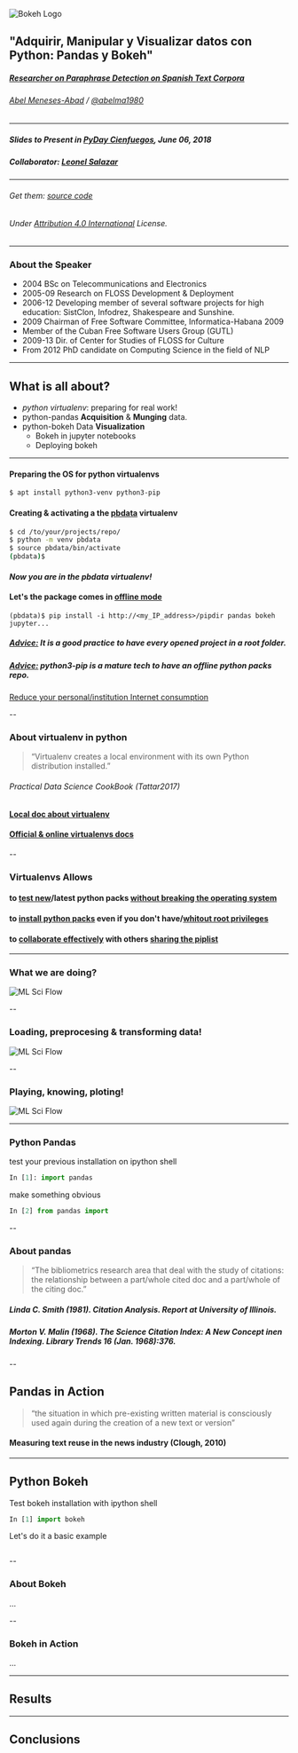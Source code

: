 ![Bokeh Logo](https://github.com/sorice/...)

## "Adquirir, Manipular y Visualizar datos con Python: Pandas y Bokeh"

##### [Researcher on Paraphrase Detection on Spanish Text Corpora](http://menesesabad.com/scmc)

###### [Abel Meneses-Abad](https://www.linkedin.com/in/meneses-abad/) / [@abelma1980](https://twitter.com/abelma1980?lang=es)
________________________

##### Slides to Present in [PyDay Cienfuegos](), June 06, 2018

##### Collaborator: [Leonel Salazar](http://debianhlg.cubava.cu/)
________________________

###### Get them: [source code](https://github.com/sorice/pbdata2018)

###### Under [Attribution 4.0 International](http://creativecommons.org/licenses/by/4.0/) License.

---

### About the Speaker

- 2004 BSc on Telecommunications and Electronics
- 2005-09 Research on FLOSS Development & Deployment
- 2006-12 Developing member of several software projects for high education: SistClon, Infodrez, Shakespeare and Sunshine.
- 2009 Chairman of Free Software Committee, Informatica-Habana 2009
- Member of the Cuban Free Software Users Group (GUTL)
- 2009-13 Dir. of Center for Studies of FLOSS for Culture
- From 2012 PhD candidate on Computing Science in the field of NLP

---

## What is all about?

- _python virtualenv_: preparing for real work!
- python-pandas __Acquisition__ & __Munging__ data.
- python-bokeh Data __Visualization__
  - Bokeh in jupyter notebooks
  - Deploying bokeh

---

#### Preparing the OS for python virtualenvs
```bash
$ apt install python3-venv python3-pip
```

#### Creating & activating a the [pbdata]() virtualenv
```bash
$ cd /to/your/projects/repo/
$ python -m venv pbdata
$ source pbdata/bin/activate
(pbdata)$
```
#### _Now you are in the __pbdata__ virtualenv!_

#### Let's the package comes in [offline mode]()

```
(pbdata)$ pip install -i http://<my_IP_address>/pipdir pandas bokeh jupyter...
```

##### [Advice:]() It is a good practice to have every opened project in a root folder.

##### [Advice:]() **python3-pip** is a mature tech to have an offline python packs repo. 
[Reduce your personal/institution Internet consumption]()

--

### About virtualenv in python

> “Virtualenv creates a local environment with its own Python
> distribution installed.”

###### Practical Data Science CookBook (Tattar2017)

#### [Local doc about virtualenv](file:///usr/share/doc/python3.5/html/tutorial/venv.html)

#### [Official & online virtualenvs docs](http://docs.python-guide.org/en/latest/dev/virtualenvs/#virtualenvwrapper)

--

### Virtualenvs Allows

#### to [test new]()/latest python packs [without breaking the operating system]()
#### to [install python packs]() even if you don't have/[whitout root privileges]()
#### to [collaborate effectively]() with others [sharing the piplist]()

---

### What we are doing?

![ML Sci Flow](../imgs/mlsciprocess_community.jpg)

--

### Loading, preprocesing & transforming data!

![ML Sci Flow](../imgs/mlsciprocess_community_a.jpg)

--

### Playing, knowing, ploting!

![ML Sci Flow](../imgs/mlsciprocess_community_b.jpg)

---

### Python Pandas

test your previous installation on ipython shell

```python
In [1]: import pandas
```

make something obvious

```python
In [2] from pandas import 
```

--

### About pandas

>“The bibliometrics research area that deal with the study of citations: the relationship between a part/whole cited doc and a part/whole of the citing doc.”

##### Linda C. Smith (1981). *Citation Analysis*. Report at University of Illinois.
##### Morton V. Malin (1968). *The Science Citation Index: A New Concept inen Indexing*. Library Trends 16 (Jan. 1968):376.

--

## Pandas in Action

>“the situation in which pre-existing written material is consciously used again during the creation of a new text or version”
#### Measuring text reuse in the news industry (Clough, 2010)

---

## Python Bokeh

Test bokeh installation with ipython shell

```python
In [1] import bokeh
```

Let's do it a basic example

```python

```

--

### About Bokeh
...

--

### Bokeh in Action

...

---

## Results

---

## Conclusions
